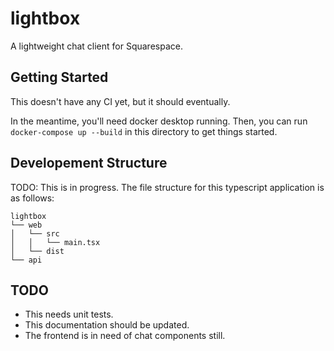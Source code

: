 # lightbox

A lightweight chat client for Squarespace.

## Getting Started

This doesn't have any CI yet, but it should eventually.

In the meantime, you'll need docker desktop running. Then, you can run `docker-compose up --build` in this directory to get things started.

## Developement Structure

TODO: This is in progress.
The file structure for this typescript application is as follows:

```
lightbox
└── web
│   └── src
│   │   └── main.tsx
│   └── dist
└── api
```

## TODO

- This needs unit tests.
- This documentation should be updated.
- The frontend is in need of chat components still.
